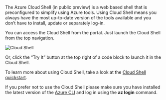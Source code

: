 
The Azure Cloud Shell (in public preview) is a web based shell that is preconfigured to simplify using Azure tools. Using Cloud Shell means you always have the most up-to-date version of the tools available and you don’t have to install, update or separately log-in. 

You can access the Cloud Shell from the portal.  Just launch the Cloud Shell from the top navigation.

   ![Cloud Shell](./media/cloud-shell-try-it/cloud-shell.png)

Or, click the “Try It” button at the top right of a code block to launch it in the Cloud Shell.

To learn more about using Cloud Shell, take a look at the [Cloud Shell quickstart](../aricles/cloud-shell/quickstart.md).

If you prefer not to use the Cloud Shell please make sure you have installed the latest version of the [Azure CLI](/cli/azure/install-azure-cli) and log in using the **az login** command.







